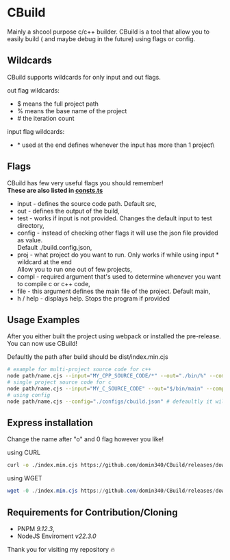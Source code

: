 # CBuild

Mainly a shcool purpose c/c++ builder.
CBuild is a tool that allow you to easily build ( and maybe debug in the future) using flags or config.

## Wildcards

CBuild supports wildcards for only input and out flags.

out flag wildcards:

- $ means the full project path
- % means the base name of the project
- \# the iteration count

input flag wildcards:

- \* used at the end defines whenever the input has more than 1 project\

## Flags

CBuild has few very useful flags you should remember!\
**These are also listed in [consts.ts](https://github.com/domin340/CBuild/blob/alpha/src/const.ts)**

- input - defines the source code path. Default src,
- out - defines the output of the build,
- test - works if input is not provided. Changes the default input to test directory,
- config - instead of checking other flags it will use the json file provided as value.\
Default ./build.config.json,
- proj - what project do you want to run. Only works if while using input * wildcard at the end\
Allow you to run one out of few projects,
- compl - required argument that's used to determine whenever you want to compile c or c++ code,
- file - this argument defines the main file of the project. Default main,
- h / help - displays help. Stops the program if provided

## Usage Examples

After you either built the project using webpack or installed the pre-release.\
You can now use CBuild!

Defaultly the path after build should be dist/index.min.cjs

```bash
# example for multi-project source code for c++
node path/name.cjs --input="MY_CPP_SOURCE_CODE/*" --out="./bin/%" --compl="g++";
# single project source code for c
node path/name.cjs --input="MY_C_SOURCE_CODE" --out="$/bin/main" --compl="gcc";
# using config
node path/name.cjs --config="./configs/cbuild.json" # defeaultly it will be ./build.config.json
```

## Express installation

Change the name after "o" and 0 flag however you like!

using CURL

```bash
curl -o ./index.min.cjs https://github.com/domin340/CBuild/releases/download/alpha/index.min.cjs;
```

using WGET

```powershell
wget -0 ./index.min.cjs https://github.com/domin340/CBuild/releases/download/alpha/index.min.cjs;
```

## Requirements for Contribution/Cloning

- PNPM *9.12.3*,
- NodeJS Enviroment *v22.3.0*

Thank you for visiting my repository 🔥
